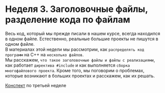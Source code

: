 Неделя 3.
Заголовочные файлы, разделение кода по файлам
===================================

Весь код, который мы прежде писали в нашем курсе, всегда находился в одном файле. Естественно, реальные большие проекты не пишутся в одном файле.  
В материалах этой недели мы рассмотрим, как `распределять код программ` на C++ на `несколько файлов`.  
Мы расскажем, `что такое заголовочные файлы и файлы с реализациями`, как работает `директива #include` и как выполняется `сборка многофайлового проекта`.   Кроме того, мы поговорим о проблемах, которые возникают в больших проектах и расскажем, как их решать.

[Конспект](./konspect.pdf) по третьей неделе